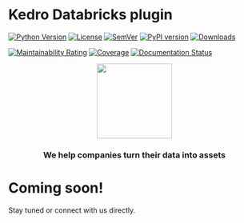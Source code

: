# Kedro Databricks plugin

[![Python Version](https://img.shields.io/pypi/pyversions/kedro-databricks)](https://github.com/getindata/kedro-databricks)
[![License](https://img.shields.io/badge/license-Apache%202.0-blue.svg)](https://opensource.org/licenses/Apache-2.0)
[![SemVer](https://img.shields.io/badge/semver-2.0.0-green)](https://semver.org/)
[![PyPI version](https://badge.fury.io/py/kedro-databricks.svg)](https://pypi.org/project/kedro-databricks/)
[![Downloads](https://pepy.tech/badge/kedro-databricks)](https://pepy.tech/project/kedro-databricks)

[![Maintainability Rating](https://sonarcloud.io/api/project_badges/measure?project=getindata_kedro-databricks&metric=sqale_rating)](https://sonarcloud.io/summary/new_code?id=getindata_kedro-databricks)
[![Coverage](https://sonarcloud.io/api/project_badges/measure?project=getindata_kedro-databricks&metric=coverage)](https://sonarcloud.io/summary/new_code?id=getindata_kedro-databricks)
[![Documentation Status](https://readthedocs.org/projects/kedro-databricks/badge/?version=latest)](https://kedro-databricks.readthedocs.io/en/latest/?badge=latest)

<p align="center">
  <a href="https://getindata.com/solutions/ml-platform-machine-learning-reliable-explainable-feature-engineering"><img height="150" src="https://getindata.com/img/logo.svg"></a>
  <h3 align="center">We help companies turn their data into assets</h3>
</p>

# Coming soon!
Stay tuned or connect with us directly.

